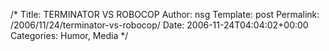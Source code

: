 /*
 Title: TERMINATOR VS ROBOCOP
 Author: nsg
 Template: post
 Permalink: /2006/11/24/terminator-vs-robocop/
 Date: 2006-11-24T04:04:02+00:00
 Categories: Humor, Media
*/
<small></small>
